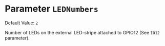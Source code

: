 # Parameter `LEDNumbers`
Default Value: `2`

Number of LEDs on the external LED-stripe attached to GPIO12 (See `IO12` parameter).
